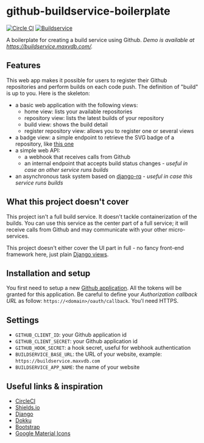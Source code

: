 # github-buildservice-boilerplate

[![Circle CI](https://circleci.com/gh/m-vdb/github-buildservice-boilerplate.svg?style=shield&circle-token=005fe273ea45c0f445bddbf53f2f90594dcfce91)](https://circleci.com/gh/m-vdb/github-buildservice-boilerplate)
[![Buildservice](https://buildservice.maxvdb.com/badge/m-vdb/github-buildservice-boilerplate.svg)](https://buildservice.maxvdb.com/repositories/m-vdb/github-buildservice-boilerplate)

A boilerplate for creating a build service using Github.
*Demo is available at https://buildservice.maxvdb.com/.*


## Features

This web app makes it possible for users to register their Github repositories and perform builds on each
code push. The definition of "build" is up to you. Here is the skeleton:

- a basic web application with the following views:
  - home view: lists your available repositories
  - repository view: lists the latest builds of your repository
  - build view: shows the build detail
  - register repository view: allows you to register one or several views
- a badge view: a simple endpoint to retrieve the SVG badge of a repository, like [this one](https://buildservice.maxvdb.com/badge/m-vdb/github-buildservice-boilerplate.svg)
- a simple web API:
  - a webhook that receives calls from Github
  - an internal endpoint that accepts build status changes - *useful in case an other service runs builds*
- an asynchronous task system based on [django-rq](https://github.com/ui/django-rq) - *useful in case this service runs builds*

## What this project doesn't cover

This project isn't a full build service. It doesn't tackle containerization of the builds. You can use this service as the center part of a full service; it will receive calls from Github and may communicate with your other micro-services.

This project doesn't either cover the UI part in full - no fancy front-end framework here, just plain [Django views](https://docs.djangoproject.com/en/1.9/topics/http/views/).

## Installation and setup

You first need to setup a new [Github application](https://github.com/settings/applications/new). All the tokens will be granted for this application. Be careful to define your _Authorization callback URL_ as follow: `https://<domain>/oauth/callback`. You'l need HTTPS.

## Settings

- `GITHUB_CLIENT_ID`: your Github application id
- `GITHUB_CLIENT_SECRET`: your Github application id
- `GITHUB_HOOK_SECRET`: a hook secret, useful for webhook authentication
- `BUILDSERVICE_BASE_URL`: the URL of your website, example: `https://buildservice.maxvdb.com`
- `BUILDSERVICE_APP_NAME`: the name of your website

## Useful links & inspiration

- [CircleCI](https://circleci.com/)
- [Shields.io](http://shields.io/)
- [Django](https://docs.djangoproject.com/en/1.9/)
- [Dokku](http://dokku.viewdocs.io/dokku/)
- [Bootstrap](http://getbootstrap.com/)
- [Google Material Icons](https://design.google.com/icons/)
